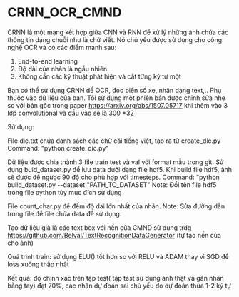 # CRNN_OCR_CMND

CRNN là một mạng kết hợp giữa CNN và RNN để xử lý những ảnh chứa các thông tin dạng chuỗi như là chữ viết. Nó chủ yếu được sử dụng cho công nghệ OCR và có các điểm mạnh sau:
 1. End-to-end learning
 2. Độ dài của nhãn là ngẫu nhiên 
 3. Không cần các kỹ thuật phát hiện và cắt từng ký tự một
 
 Bạn có thể sử dụng CRNN dể OCR, đọc biển số xe, nhận dạng text,.. Phụ thuộc vào dữ liệu của bạn. Tôi sử dụng một phiên bản được chỉnh sửa nhẹ so với bản gốc trong paper https://arxiv.org/abs/1507.05717  khi thêm vào 3 lớp convolutional và đầu vào sẽ là 300 *32

Sử dụng:

File dic.txt chứa danh sách các chữ cái tiếng việt, tạo ra từ create_dic.py
Command: "python create_dic.py"

Dữ liệu được chia thành 3 file train test và val với format mẫu trong git. Sử dụng buid_dataset.py để lưu data dưới dạng file hdf5. Khi build file hdf5, ảnh sẽ được để ngược 90 độ cho phù hợp với timesteps.
Command: "python build_dataset.py --dataset "PATH_TO_DATASET"
Note: Đổi tên file hdf5 trong file python tùy mục đích sử dụng

File count_char.py để đếm độ dài lớn nhất của nhãn.
Note: Sửa đường dẫn trong file để file chứa data để sử dụng.

Tạo dữ liệu giả là các text box với nền của CMND sử dụng trdg https://github.com/Belval/TextRecognitionDataGenerator    (tự tạo nền của cho ảnh)

Quá trình train: sử dụng ELU() tốt hơn so với RELU và ADAM thay vì SGD để loss xuống thấp nhất
                 
Kết quả: độ chính xác trên tập test( tập test sử dụng ảnh thật và gán nhãn bằng tay) đạt 70%, các nhãn dự đoán sai chủ yếu do dự đoán thừa 1-2 ký tự
